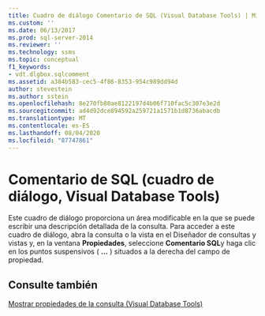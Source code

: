 ```yaml
---
title: Cuadro de diálogo Comentario de SQL (Visual Database Tools) | Microsoft Docs
ms.custom: ''
ms.date: 06/13/2017
ms.prod: sql-server-2014
ms.reviewer: ''
ms.technology: ssms
ms.topic: conceptual
f1_keywords:
- vdt.dlgbox.sqlcomment
ms.assetid: a384b583-cec5-4f86-8353-954c989dd94d
author: stevestein
ms.author: sstein
ms.openlocfilehash: 8e270fb80ae8122197d4b06f710fac5c307e3e2d
ms.sourcegitcommit: ad4d92dce894592a259721a1571b1d8736abacdb
ms.translationtype: MT
ms.contentlocale: es-ES
ms.lasthandoff: 08/04/2020
ms.locfileid: "87747861"
---
```

# <a name="sql-comment-dialog-box-visual-database-tools"></a>Comentario de SQL (cuadro de diálogo, Visual Database Tools)
  Este cuadro de diálogo proporciona un área modificable en la que se puede escribir una descripción detallada de la consulta. Para acceder a este cuadro de diálogo, abra la consulta o la vista en el Diseñador de consultas y vistas y, en la ventana **Propiedades**, seleccione **Comentario SQL**y haga clic en los puntos suspensivos ( **...** ) situados a la derecha del campo de propiedad.  
  
## <a name="see-also"></a>Consulte también  
 [Mostrar propiedades de la consulta &#40;Visual Database Tools&#41;](visual-database-tools.md)  
  
  
